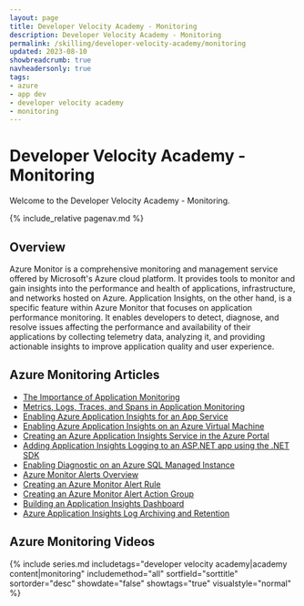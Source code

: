 ```yaml
---
layout: page
title: Developer Velocity Academy - Monitoring
description: Developer Velocity Academy - Monitoring
permalink: /skilling/developer-velocity-academy/monitoring
updated: 2023-08-10
showbreadcrumb: true
navheadersonly: true
tags:
- azure
- app dev
- developer velocity academy
- monitoring
---
```


# Developer Velocity Academy - Monitoring

Welcome to the Developer Velocity Academy - Monitoring.

{% include_relative pagenav.md %}

## Overview

Azure Monitor is a comprehensive monitoring and management service offered by Microsoft's Azure cloud platform. It provides tools to monitor and gain insights into the performance and health of applications, infrastructure, and networks hosted on Azure. Application Insights, on the other hand, is a specific feature within Azure Monitor that focuses on application performance monitoring. It enables developers to detect, diagnose, and resolve issues affecting the performance and availability of their applications by collecting telemetry data, analyzing it, and providing actionable insights to improve application quality and user experience.

## Azure Monitoring Articles

- [The Importance of Application Monitoring](https://davidgiard.com/the-importance-of-application-monitoring)
- [Metrics, Logs, Traces, and Spans in Application Monitoring](https://davidgiard.com/metrics-logs-traces-and-spans-in-application-monitoring)
- [Enabling Azure Application Insights for an App Service](https://davidgiard.com/enabling-azure-application-insights-for-an-app-service)
- [Enabling Azure Application Insights on an Azure Virtual Machine](https://davidgiard.com/enabling-azure-application-insights-on-an-azure-virtual-machine)
- [Creating an Azure Application Insights Service in the Azure Portal](https://davidgiard.com/creating-an-azure-application-insights-service-in-the-azure-portal)
- [Adding Application Insights Logging to an ASP.NET app using the .NET SDK](https://davidgiard.com/adding-application-insights-logging-to-an-aspnet-app-using-the-net-sdk)
- [Enabling Diagnostic on an Azure SQL Managed Instance](https://davidgiard.com/enabling-diagnostic-on-an-azure-sql-managed-instance)
- [Azure Monitor Alerts Overview](https://davidgiard.com/azure-monitor-alerts-overview)
- [Creating an Azure Monitor Alert Rule](https://davidgiard.com/creating-an-azure-monitor-alert-rule)
- [Creating an Azure Monitor Alert Action Group](https://davidgiard.com/creating-an-azure-monitor-alert-action-group)
- [Building an Application Insights Dashboard](https://davidgiard.com/building-an-application-insights-dashboard)
- [Azure Application Insights Log Archiving and Retention](https://davidgiard.com/azure-application-insights-log-archiving-and-retention)

## Azure Monitoring Videos

{% include series.md 
    includetags="developer velocity academy|academy content|monitoring" 
    includemethod="all" 
    sortfield="sorttitle" sortorder="desc" showdate="false" 
    showtags="true" visualstyle="normal" 
%}